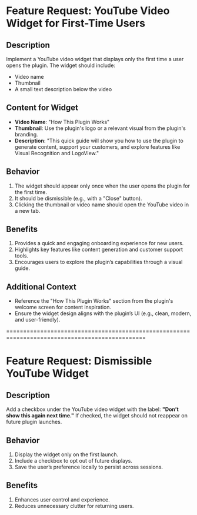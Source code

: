 # Feature Request: YouTube Video Widget for First-Time Users

## Description
Implement a YouTube video widget that displays only the first time a user opens the plugin. The widget should include:
- Video name
- Thumbnail
- A small text description below the video

## Content for Widget
- **Video Name**: "How This Plugin Works"
- **Thumbnail**: Use the plugin's logo or a relevant visual from the plugin's branding.
- **Description**: "This quick guide will show you how to use the plugin to generate content, support your customers, and explore features like Visual Recognition and LogoView."

## Behavior
1. The widget should appear only once when the user opens the plugin for the first time.
2. It should be dismissible (e.g., with a "Close" button).
3. Clicking the thumbnail or video name should open the YouTube video in a new tab.

## Benefits
1. Provides a quick and engaging onboarding experience for new users.
2. Highlights key features like content generation and customer support tools.
3. Encourages users to explore the plugin’s capabilities through a visual guide.

## Additional Context
- Reference the "How This Plugin Works" section from the plugin's welcome screen for content inspiration.
- Ensure the widget design aligns with the plugin’s UI (e.g., clean, modern, and user-friendly).

===============================================================================================

# Feature Request: Dismissible YouTube Widget

## Description
Add a checkbox under the YouTube video widget with the label: **"Don’t show this again next time."** If checked, the widget should not reappear on future plugin launches.

## Behavior
1. Display the widget only on the first launch.
2. Include a checkbox to opt out of future displays.
3. Save the user’s preference locally to persist across sessions.

## Benefits
1. Enhances user control and experience.
2. Reduces unnecessary clutter for returning users.

